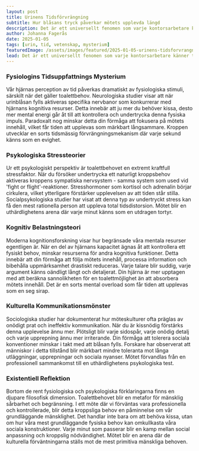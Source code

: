 ```yaml
---
layout: post
title: Urinens Tidsförvrängning
subtitle: Hur blåsans tryck påverkar mötets upplevda längd
description: Det är ett universellt fenomen som varje kontorsarbetare känner till - ju mer kissnödig du blir, desto längre verkar mötet skrida fram. Men är detta bara en subjektiv upplevelse eller finns det vetenskapliga förklaringar bakom denna tidsmässiga illusion?
author: Johanna Fagerås
date: 2025-01-05
tags: [urin, tid, vetenskap, mysterium]
featuredImage: /assets/images/featured/2025-01-05-urinens-tidsforvrangning.jpeg
lead: Det är ett universellt fenomen som varje kontorsarbetare känner till - ju mer kissnödig du blir, desto längre verkar mötet skrida fram. Men är detta bara en subjektiv upplevelse eller finns det vetenskapliga förklaringar bakom denna tidsmässiga illusion?
---
```


### Fysiologins Tidsuppfattnings Mysterium

Vår hjärnas perception av tid påverkas dramatiskt av fysiologiska stimuli, särskilt när det gäller toalettbehov. Neurologiska studier visar att när urinblåsan fylls aktiveras specifika nervbanor som konkurrerar med hjärnans kognitiva resurser. Detta innebär att ju mer du behöver kissa, desto mer mental energi går åt till att kontrollera och undertrycka denna fysiska impuls. Paradoxalt nog minskar detta din förmåga att fokusera på mötets innehåll, vilket får tiden att upplevas som märkbart långsammare. Kroppen utvecklar en sorts tidsmässig förvrängningsmekanism där varje sekund känns som en evighet.

### Psykologiska Stressteorier

Ur ett psykologiskt perspektiv är toalettbehovet en extremt kraftfull stressfaktor. När du försöker undertrycka ett naturligt kroppsbehov aktiveras kroppens sympatiska nervsystem - samma system som used vid 'fight or flight'-reaktioner. Stresshormoner som kortisol och adrenalin börjar cirkulera, vilket ytterligare förstärker upplevelsen av att tiden står stilla. Socialpsykologiska studier har visat att denna typ av undertryckt stress kan få den mest rationella person att uppleva total tidsdistorsion. Mötet blir en uthärdlighetens arena där varje minut känns som en utdragen tortyr.

### Kognitiv Belastningsteori

Moderna kognitionsforskning visar hur begränsade våra mentala resurser egentligen är. När en del av hjärnans kapacitet ägnas åt att kontrollera ett fysiskt behov, minskar resurserna för andra kognitiva funktioner. Detta innebär att din förmåga att följa mötets innehåll, processa information och bibehålla uppmärksamhet drastiskt reduceras. Varje talare blir suddig, varje argument känns oändligt långt och detaljerat. Din hjärna är mer upptagen med att beräkna sannolikheten för en toalettmöjlighet än att absorbera mötets innehåll. Det är en sorts mental overload som får tiden att upplevas som en seg sirap.

### Kulturella Kommunikationsmönster

Sociologiska studier har dokumenterat hur möteskulturer ofta präglas av onödigt prat och ineffektiv kommunikation. När du är kissnödig förstärks denna upplevelse ännu mer. Plötsligt blir varje sidospår, varje onödig detalj och varje upprepning ännu mer irriterande. Din förmåga att tolerera sociala konventioner minskar i takt med att blåsan fylls. Forskare har observerat att människor i detta tillstånd blir märkbart mindre toleranta mot långa utläggningar, upprepningar och sociala nyanser. Mötet förvandlas från en professionell sammankomst till en uthärdlighetens psykologiska test.

### Existentiell Reflektion

Bortom de rent fysiologiska och psykologiska förklaringarna finns en djupare filosofisk dimension. Toalettbehovet blir en metafor för mänsklig sårbarhet och begränsning. I ett möte där vi förväntas vara professionella och kontrollerade, blir detta kroppsliga behov en påminnelse om vår grundläggande mänsklighet. Det handlar inte bara om att behöva kissa, utan om hur våra mest grundläggande fysiska behov kan omkullkasta våra sociala konstruktioner. Varje minut som passerar blir en kamp mellan social anpassning och kroppslig nödvändighet. Mötet blir en arena där de kulturella förväntningarna ställs mot de mest primitiva mänskliga behoven.
